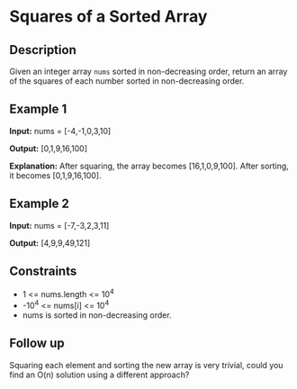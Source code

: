 # Squares of a Sorted Array

## Description

Given an integer array `nums` sorted in non-decreasing order, return an array of the squares of each number sorted in non-decreasing order.

## Example 1

**Input:**
nums = [-4,-1,0,3,10]

**Output:**
[0,1,9,16,100]

**Explanation:**
After squaring, the array becomes [16,1,0,9,100].
After sorting, it becomes [0,1,9,16,100].

## Example 2

**Input:**
nums = [-7,-3,2,3,11]

**Output:**
[4,9,9,49,121]

## Constraints

- 1 <= nums.length <= 10<sup>4</sup>
- -10<sup>4</sup> <= nums[i] <= 10<sup>4</sup>
- nums is sorted in non-decreasing order.

## Follow up

Squaring each element and sorting the new array is very trivial, could you find an O(n) solution using a different approach?
